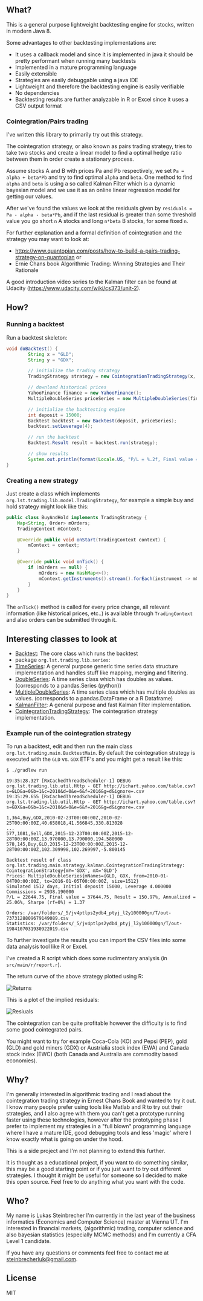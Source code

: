 ## What?

This is a general purpose lightweight backtesting engine for stocks, written in modern Java 8.

Some advantages to other backtesting implementations are:

* It uses a callback model and since it is implemented in java it should be pretty performant when running many backtests
* Implemented in a mature programming language
* Easily extensible
* Strategies are easily debuggable using a java IDE
* Lightweight and therefore the backtesting engine is easily verifiable
* No dependencies
* Backtesting results are further analyzable in R or Excel since it uses a CSV output format


### Cointegration/Pairs trading

I've written this library to primarily try out this strategy.

The cointegration strategy, or also known as pairs trading strategy, tries to take two stocks and create a linear model to find a
optimal hedge ratio between them in order create a stationary process.

Assume stocks A and B with prices Pa and Pb respectively, we set `Pa = alpha + beta*Pb` and try to find optimal `alpha` and `beta`.
One method to find `alpha` and `beta` is using a so called Kalman Filter which is a dynamic bayesian model and we use it as an online linear regression model for getting our values.

After we've found the values we look at the residuals given by `residuals = Pa - alpha - beta*Pb`,
and if the last residual is greater than some threshold value you go short `n` A stocks and long `n*beta` B stocks, for some fixed `n`.

For further explanation and a formal definition of cointegration and the strategy you may want to look at:

* https://www.quantopian.com/posts/how-to-build-a-pairs-trading-strategy-on-quantopian or
* Ernie Chans book Algorithmic Trading: Winning Strategies and Their Rationale

A good introduction video series to the Kalman filter can be found at Udacity (https://www.udacity.com/wiki/cs373/unit-2).

## How?

### Running a backtest

Run a backtest skeleton:

```java
void doBacktest() {
        String x = "GLD";
        String y = "GDX";

        // initialize the trading strategy
        TradingStrategy strategy = new CointegrationTradingStrategy(x, y);

        // download historical prices
        YahooFinance finance = new YahooFinance();
        MultipleDoubleSeries priceSeries = new MultipleDoubleSeries(finance.getHistoricalAdjustedPrices(x).toBlocking().first(), finance.getHistoricalAdjustedPrices(y).toBlocking().first());

        // initialize the backtesting engine
        int deposit = 15000;
        Backtest backtest = new Backtest(deposit, priceSeries);
        backtest.setLeverage(4);

        // run the backtest
        Backtest.Result result = backtest.run(strategy);

        // show results
        System.out.println(format(Locale.US, "P/L = %.2f, Final value = %.2f, Result = %.2f%%, Annualized = %.2f%%, Sharpe (rf=0%%) = %.2f", result.getPl(), result.getFinalValue(), result.getReturn() * 100, result.getReturn() / (days / 251.) * 100, result.getSharpe()));
}
```

### Creating a new strategy

Just create a class which implements `org.lst.trading.lib.model.TradingStrategy`, for example a simple buy and hold strategy might look like this:

```java
public class BuyAndHold implements TradingStrategy {
    Map<String, Order> mOrders;
    TradingContext mContext;

    @Override public void onStart(TradingContext context) {
        mContext = context;
    }

    @Override public void onTick() {
        if (mOrders == null) {
            mOrders = new HashMap<>();
            mContext.getInstruments().stream().forEach(instrument -> mOrders.put(instrument, mContext.order(instrument, true, 1)));
        }
    }
}
```

The `onTick()` method is called for every price change, all relevant information (like historical prices, etc..) is available through
`TradingContext` and also orders can be submitted through it.


## Interesting classes to look at

* [Backtest](https://github.com/lukstei/trading-backtest/blob/master/src/main/java/org/lst/trading/lib/backtest/Backtest.java): The core class which runs the backtest
* package `org.lst.trading.lib.series`:
 * [TimeSeries](https://github.com/lukstei/trading-backtest/blob/master/src/main/java/org/lst/trading/lib/series/TimeSeries.java): A general purpose generic time series data structure implementation and handles stuff like mapping, merging and filtering.
 * [DoubleSeries](https://github.com/lukstei/trading-backtest/blob/master/src/main/java/org/lst/trading/lib/series/DoubleSeries.java): A time series class which has doubles as values. (corresponds to a pandas.Series (python))
 * [MultipleDoubleSeries](https://github.com/lukstei/trading-backtest/blob/master/src/main/java/org/lst/trading/lib/series/MultipleDoubleSeries.java): A time series class which has multiple doubles as values. (corresponds to a pandas.DataFrame or a R Dataframe)
* [KalmanFilter](https://github.com/lukstei/trading-backtest/blob/master/src/main/java/org/lst/trading/main/strategy/kalman/KalmanFilter.java):  A general purpose and fast Kalman filter implementation.
* [CointegrationTradingStrategy](https://github.com/lukstei/trading-backtest/blob/master/src/main/java/org/lst/trading/main/strategy/kalman/CointegrationTradingStrategy.java):  The cointegration strategy implementation.


### Example run of the cointegration strategy

To run a backtest, edit and then run the main class `org.lst.trading.main.BacktestMain`.
By default the cointegration strategy is executed with the `GLD` vs. `GDX` ETF's and you might get a result like this:

`$ ./gradlew run`

```
19:35:28.327 [RxCachedThreadScheduler-1] DEBUG org.lst.trading.lib.util.Http - GET http://ichart.yahoo.com/table.csv?s=GLD&a=0&b=1&c=2010&d=0&e=6&f=2016&g=d&ignore=.csv
19:35:29.655 [RxCachedThreadScheduler-1] DEBUG org.lst.trading.lib.util.Http - GET http://ichart.yahoo.com/table.csv?s=GDX&a=0&b=1&c=2010&d=0&e=6&f=2016&g=d&ignore=.csv

1,364,Buy,GDX,2010-02-23T00:00:00Z,2010-02-25T00:00:00Z,40.658018,41.566845,330.813028
...
577,1081,Sell,GDX,2015-12-23T00:00:00Z,2015-12-28T00:00:00Z,13.970000,13.790000,194.580000
578,145,Buy,GLD,2015-12-23T00:00:00Z,2015-12-28T00:00:00Z,102.309998,102.269997,-5.800145

Backtest result of class org.lst.trading.main.strategy.kalman.CointegrationTradingStrategy: CointegrationStrategy{mY='GDX', mX='GLD'}
Prices: MultipleDoubleSeries{mNames={GLD, GDX, from=2010-01-04T00:00:00Z, to=2016-01-05T00:00:00Z, size=1512}
Simulated 1512 days, Initial deposit 15000, Leverage 4.000000
Commissions = 2938.190000
P/L = 22644.75, Final value = 37644.75, Result = 150.97%, Annualized = 25.06%, Sharpe (rf=0%) = 1.37

Orders: /var/folders/_5/jv4ptlps2ydb4_ptyj_l2y100000gn/T/out-7373128809679149089.csv
Statistics: /var/folders/_5/jv4ptlps2ydb4_ptyj_l2y100000gn/T/out-1984107031930922019.csv
```

To further investigate the results you can import the CSV files into some data analysis tool like R or Excel.

I've created a R script which does some rudimentary analysis (in `src/main/r/report.r`).

The return curve of the above strategy plotted using R:

![Returns](https://raw.githubusercontent.com/lukstei/trading-backtest/master/img/coint-returns.png)

This is a plot of the implied residuals:

![Resiuals](https://raw.githubusercontent.com/lukstei/trading-backtest/master/img/coint-residuals.png)

The cointegration can be quite profitable however the difficulty is to find some good cointegrated pairs.

You might want to try for example Coca-Cola (KO) and Pepsi (PEP), gold (GLD) and gold miners (GDX) or Austrialia stock index (EWA) and Canada stock index (EWC) (both Canada and Australia are commodity based economies).


## Why?

I'm generally interested in algorithmic trading and I read about the cointegration trading strategy in Ernest Chans Book and wanted to try it out.
I know many people prefer using tools like Matlab and R to try out their strategies, and I also agree with them you can't get
a prototype running faster using these technologies, however after the prototyping phase I prefer to implement my strategies
in a "full blown" programming language where I have a mature IDE, good debugging tools and less 'magic' where I know exactly what is going on under the hood.

This is a side project and I'm not planning to extend this further.

It is thought as a educational project, if you want to do something similar, this may be a good starting point or if you just want to try out different strategies.
I thought it might be useful for someone so I decided to make this open source.
Feel free to do anything what you want with the code.

## Who?

My name is Lukas Steinbrecher I'm currently in the last year of the business informatics (Economics and Computer Science) master at Vienna UT.
I'm interested in financial markets, (algorithmic) trading, computer science and also bayesian statistics (especially MCMC methods) and I'm currently a CFA Level 1 candidate.

If you have any questions or comments feel free to contact me at steinbrecherluk@gmail.com.

## License

MIT